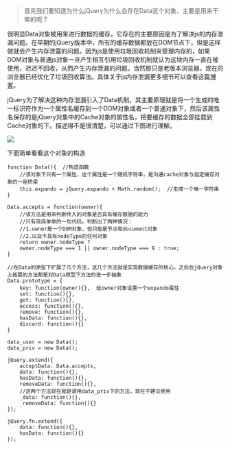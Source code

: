 
>首先我们要知道为什么jQuery为什么会存在Data这个对象，主要是用来干嘛的呢？

很明显Data对象被用来进行数据的缓存，它存在的主要原因是为了解决js的内存泄漏问题。在早期的jQuery版本中，所有的缓存数据都放在DOM节点下，但是这样做就会产生内存泄露的问题。因为js是使用垃圾回收机制来管理内存的，如果DOM对象与普通js对象一旦产生相互引用垃圾回收机制就认为这块内存一直在被使用，迟迟不回收，从而产生内存泄漏的问题。当然那只是老版本浏览器，现在的浏览器已经优化了垃圾回收算法。具体关于js内存泄漏更多细节可以查看这篇[博客](http://blog.csdn.net/qq_16339527/article/details/53287140)。

jQuery为了解决这种内存泄漏引入了Data机制，其主要原理就是将一个生成的唯一标识符作为一个属性名缓存到一个DOM对象或者一个普通对象下，然后该属性名保存的是jQuery对象中的Cache对象的属性名，把要缓存的数据全部挂载到Cache对象的下。描述得不是很清楚，可以通过下图进行理解。

![](http://i.imgur.com/DUOGC3h.png)




下面简单看看这个对象的构造

	function Data(){  //构造函数
		//该对象下只有一个属性，这个属性是一个随机字符串，是沟通cache对象与指定缓存对象的一座桥梁
		this.expando = jQuery.expando + Math.random();  //生成一个唯一字符串
	}

	Data.accepts = function(owner){
		//该方法是用来判断传入的对象是否具有缓存数据的能力
		//只有简简单单的一句代码，判断出了两种情况：
		//1.owner是一个DOM对象，但只能是节点和document对象
		//2.以及不具有nodeType的任何对象
		return owner.nodeType ?
		owner.nodeType === 1 || owner.nodeType === 9 : true;
	}

	//在Data的原型下扩展了几个方法，这几个方法就是实现数据缓存的核心。之后在jQuery对象上拓展的方法都是对Data原型下方法的进一步抽象
	Data.prototype = {
		key: function(owner){},  给owner对象设置一个expando属性
		set: function(){},
		get: function(){},
		access: function(){},
		remove: function(){},
		hasData: function(){},
		discard: function(){}
	}

	data_user = new Data();
	data_priv = new Data();
	
	jQuery.extend({
		acceptData: Data.accepts,
		data: function(){},
		hasData: function(){},
		removeData: function(){},
		//这两个方法现在就是调用data_priv下的方法，现在不建议使用
		_data: function(){},
		_removeData: function(){}
	});
	
	jQuery.fn.extend({
		data: function(){},
		hasData: function(){}
	});